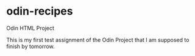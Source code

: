 # odin-recipes

Odin HTML Project

This is my first test assignment of the Odin Project that I am
supposed to finish by tomorrow.
